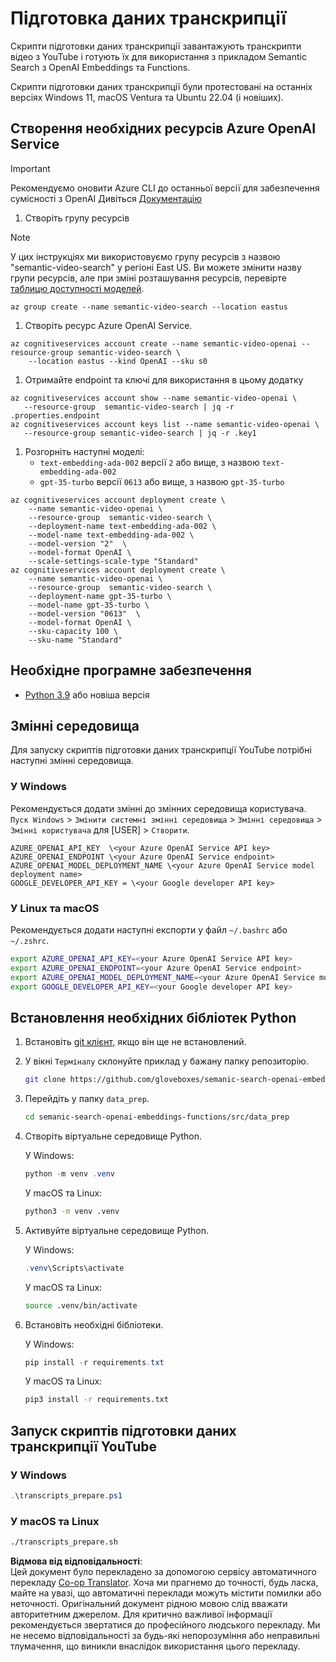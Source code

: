 <!--
CO_OP_TRANSLATOR_METADATA:
{
  "original_hash": "0d69f2d5814a698d3de5d0235940b5ae",
  "translation_date": "2025-07-09T13:14:00+00:00",
  "source_file": "08-building-search-applications/scripts/README.md",
  "language_code": "uk"
}
-->
# Підготовка даних транскрипції

Скрипти підготовки даних транскрипції завантажують транскрипти відео з YouTube і готують їх для використання з прикладом Semantic Search з OpenAI Embeddings та Functions.

Скрипти підготовки даних транскрипції були протестовані на останніх версіях Windows 11, macOS Ventura та Ubuntu 22.04 (і новіших).

## Створення необхідних ресурсів Azure OpenAI Service

> [!IMPORTANT]
> Рекомендуємо оновити Azure CLI до останньої версії для забезпечення сумісності з OpenAI
> Дивіться [Документацію](https://learn.microsoft.com/cli/azure/update-azure-cli?WT.mc_id=academic-105485-koreyst)

1. Створіть групу ресурсів

> [!NOTE]
> У цих інструкціях ми використовуємо групу ресурсів з назвою "semantic-video-search" у регіоні East US.
> Ви можете змінити назву групи ресурсів, але при зміні розташування ресурсів,
> перевірте [таблицю доступності моделей](https://aka.ms/oai/models?WT.mc_id=academic-105485-koreyst).

```console
az group create --name semantic-video-search --location eastus
```

1. Створіть ресурс Azure OpenAI Service.

```console
az cognitiveservices account create --name semantic-video-openai --resource-group semantic-video-search \
    --location eastus --kind OpenAI --sku s0
```

1. Отримайте endpoint та ключі для використання в цьому додатку

```console
az cognitiveservices account show --name semantic-video-openai \
   --resource-group  semantic-video-search | jq -r .properties.endpoint
az cognitiveservices account keys list --name semantic-video-openai \
   --resource-group semantic-video-search | jq -r .key1
```

1. Розгорніть наступні моделі:
   - `text-embedding-ada-002` версії `2` або вище, з назвою `text-embedding-ada-002`
   - `gpt-35-turbo` версії `0613` або вище, з назвою `gpt-35-turbo`

```console
az cognitiveservices account deployment create \
    --name semantic-video-openai \
    --resource-group  semantic-video-search \
    --deployment-name text-embedding-ada-002 \
    --model-name text-embedding-ada-002 \
    --model-version "2"  \
    --model-format OpenAI \
    --scale-settings-scale-type "Standard"
az cognitiveservices account deployment create \
    --name semantic-video-openai \
    --resource-group  semantic-video-search \
    --deployment-name gpt-35-turbo \
    --model-name gpt-35-turbo \
    --model-version "0613"  \
    --model-format OpenAI \
    --sku-capacity 100 \
    --sku-name "Standard"
```

## Необхідне програмне забезпечення

- [Python 3.9](https://www.python.org/downloads/?WT.mc_id=academic-105485-koreyst) або новіша версія

## Змінні середовища

Для запуску скриптів підготовки даних транскрипції YouTube потрібні наступні змінні середовища.

### У Windows

Рекомендується додати змінні до змінних середовища користувача.
`Пуск Windows` > `Змінити системні змінні середовища` > `Змінні середовища` > `Змінні користувача` для [USER] > `Створити`.

```text
AZURE_OPENAI_API_KEY  \<your Azure OpenAI Service API key>
AZURE_OPENAI_ENDPOINT \<your Azure OpenAI Service endpoint>
AZURE_OPENAI_MODEL_DEPLOYMENT_NAME \<your Azure OpenAI Service model deployment name>
GOOGLE_DEVELOPER_API_KEY = \<your Google developer API key>
```



### У Linux та macOS

Рекомендується додати наступні експорти у файл `~/.bashrc` або `~/.zshrc`.

```bash
export AZURE_OPENAI_API_KEY=<your Azure OpenAI Service API key>
export AZURE_OPENAI_ENDPOINT=<your Azure OpenAI Service endpoint>
export AZURE_OPENAI_MODEL_DEPLOYMENT_NAME=<your Azure OpenAI Service model deployment name>
export GOOGLE_DEVELOPER_API_KEY=<your Google developer API key>
```

## Встановлення необхідних бібліотек Python

1. Встановіть [git клієнт](https://git-scm.com/downloads?WT.mc_id=academic-105485-koreyst), якщо він ще не встановлений.
1. У вікні `Терміналу` склонуйте приклад у бажану папку репозиторію.

    ```bash
    git clone https://github.com/gloveboxes/semanic-search-openai-embeddings-functions.git
    ```

1. Перейдіть у папку `data_prep`.

   ```bash
   cd semanic-search-openai-embeddings-functions/src/data_prep
   ```

1. Створіть віртуальне середовище Python.

    У Windows:

    ```powershell
    python -m venv .venv
    ```

    У macOS та Linux:

    ```bash
    python3 -m venv .venv
    ```

1. Активуйте віртуальне середовище Python.

   У Windows:

   ```powershell
   .venv\Scripts\activate
   ```

   У macOS та Linux:

   ```bash
   source .venv/bin/activate
   ```

1. Встановіть необхідні бібліотеки.

   У Windows:

   ```powershell
   pip install -r requirements.txt
   ```

   У macOS та Linux:

   ```bash
   pip3 install -r requirements.txt
   ```

## Запуск скриптів підготовки даних транскрипції YouTube

### У Windows

```powershell
.\transcripts_prepare.ps1
```

### У macOS та Linux

```bash
./transcripts_prepare.sh
```

**Відмова від відповідальності**:  
Цей документ було перекладено за допомогою сервісу автоматичного перекладу [Co-op Translator](https://github.com/Azure/co-op-translator). Хоча ми прагнемо до точності, будь ласка, майте на увазі, що автоматичні переклади можуть містити помилки або неточності. Оригінальний документ рідною мовою слід вважати авторитетним джерелом. Для критично важливої інформації рекомендується звертатися до професійного людського перекладу. Ми не несемо відповідальності за будь-які непорозуміння або неправильні тлумачення, що виникли внаслідок використання цього перекладу.